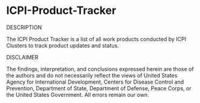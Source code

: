 # ICPI-Product-Tracker

DESCRIPTION

The ICPI Product Tracker is a list of all work products conducted by ICPI Clusters to track product updates and status.

DISCLAIMER

The findings, interpretation, and conclusions expressed herein are those of the authors and do not necessarily reflect the views of United States Agency for International Development, Centers for Disease Control and Prevention, Department of State, Department of Defense, Peace Corps, or the United States Government. All errors remain our own.
